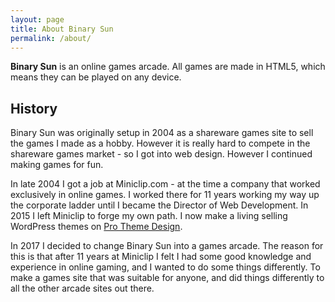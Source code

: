 ```yaml
---
layout: page
title: About Binary Sun
permalink: /about/
---
```

**Binary Sun** is an online games arcade. All games are made in HTML5, which means they can be played on any device.

## History

Binary Sun was originally setup in 2004 as a shareware games site to sell the games I made as a hobby. However it is really hard to compete in the shareware games market - so I got into web design. However I continued making games for fun.

In late 2004 I got a job at Miniclip.com - at the time a company that worked exclusively in online games. I worked there for 11 years working my way up the corporate ladder until I became the Director of Web Development. In 2015 I left Miniclip to forge my own path. I now make a living selling WordPress themes on [Pro Theme Design](https://prothemedesign.com).

In 2017 I decided to change Binary Sun into a games arcade. The reason for this is that after 11 years at Miniclip I felt I had some good knowledge and experience in online gaming, and I wanted to do some things differently. To make a games site that was suitable for anyone, and did things differently to all the other arcade sites out there.
